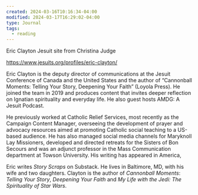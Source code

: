 ```yaml
---
created: 2024-03-16T10:16:34-04:00
modified: 2024-03-17T16:29:02-04:00
type: Journal
tags:
  - reading
---
```


Eric Clayton Jesuit site from Christina Judge

https://www.jesuits.org/profiles/eric-clayton/

Eric Clayton is the deputy director of communications at the Jesuit Conference of Canada and the United States and the author of “Cannonball Moments: Telling Your Story, Deepening Your Faith” (Loyola Press). He joined the team in 2019 and produces content that invites deeper reflection on Ignatian spirituality and everyday life. He also guest hosts AMDG: A Jesuit Podcast.

He previously worked at Catholic Relief Services, most recently as the Campaign Content Manager, overseeing the development of prayer and advocacy resources aimed at promoting Catholic social teaching to a US-based audience. He has also managed social media channels for Maryknoll Lay Missioners, developed and directed retreats for the Sisters of Bon Secours and was an adjunct professor in the Mass Communication department at Towson University. His writing has appeared in America,

Eric writes *Story Scraps* on Substack. He lives in Baltimore, MD, with his wife and two daughters. Clayton is the author of *Cannonball Moments*: *Telling Your Story*, *Deepening Your Faith* and *My Life with the Jedi: The Spirituality of Star Wars*.
